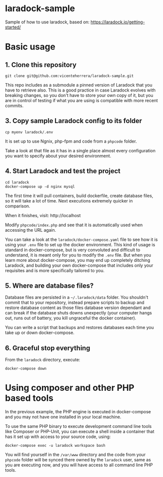 # laradock-sample

Sample of how to use laradock, based on:
https://laradock.io/getting-started/

# Basic usage

## 1. Clone this repository
```
git clone git@github.com:vicenteherrera/laradock-sample.git
```
This repo includes as a submodule a pinned version of Laradock that you have to retrieve also.
This is a good practice in case Laradock evolves with breaking changes, so you don't have to store your own copy of it, but you are in control of testing if what you are using is compatible with more recent commits.

## 3. Copy sample Laradock config to its folder
```
cp myenv laradock/.env
```

It is set up to use Ngnix, php-fpm and code from a `phpcode` folder.

Take a look at that file as it has in a single place almost every configuration you want to specify about your desired environment.

## 4. Start Laradock and test the project

```
cd laradock
docker-compose up -d nginx mysql
```

The first time it will pull containers, build dockerfile, create database files, so it will take a lot of time. Next executions extremely quicker in comparison.

When it finishes, visit: http://localhost

Modify `phpcode/index.php` and see that it is automatically used when accessing the URL again.

You can take a look at the `laradock/docker-compose.yaml` file to see how it is using your `.env` file to set up the docker environment. This kind of usage is standard in docker-compose, but is very convoluted and difficult to understand, it is meant only for you to modify the `.env` file. But when you learn more about docker-compose, you may end up completely ditching Laradock, and building your own docker-compose that includes only your requisites and is more specifically tailored to you.

## 5. Where are database files?

Database files are persisted in a `~/.laradock/data` folder. You shouldn't commit that to your repository, instead prepare scripts to backup and restore database content as those files database version dependant and can break if the database shuts downs unexpectly (your computer hangs out, runs out of battery, you kill ungraceful the docker container).

You can write a script that backups and restores databases each time you take up or down docker-compose.

## 6. Graceful stop everything

From the `laradock` directory, execute:
```
docker-compose down
```

# Using composer and other PHP based tools

In the previous example, the PHP engine is executed in docker-compose and you may not have one installed in your local machine.

To use the same PHP binary to execute development command line tools like Composer or PHP-Unit, you can execute a shell inside a container that has it set up with access to your source code, using:

```
docker-compose exec -u laradock workspace bash
```

You will find yourself in the `/var/www` directory and the code from your `phpcode` folder will be synced there owned by the `laradock` user, same as you are executing now, and you will have access to all command line PHP tools.